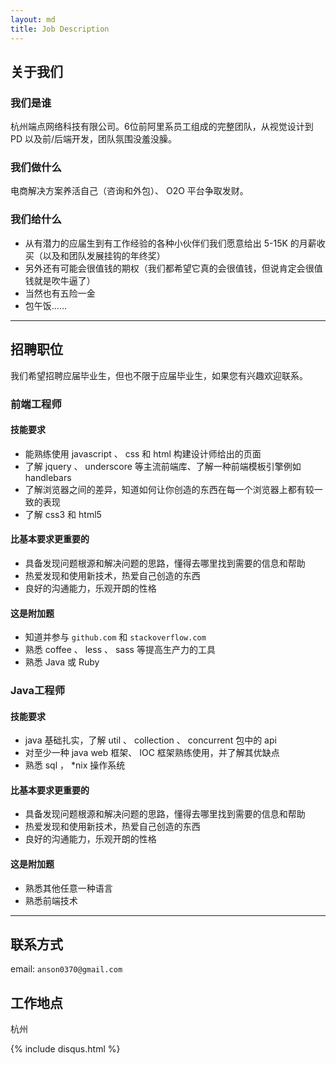 ```yaml
---
layout: md
title: Job Description
---
```


## 关于我们

### 我们是谁

杭州端点网络科技有限公司。6位前阿里系员工组成的完整团队，从视觉设计到 PD 以及前/后端开发，团队氛围没羞没臊。

### 我们做什么

电商解决方案养活自己（咨询和外包）、 O2O 平台争取发财。

### 我们给什么

- 从有潜力的应届生到有工作经验的各种小伙伴们我们愿意给出 5-15K 的月薪收买（以及和团队发展挂钩的年终奖）
- 另外还有可能会很值钱的期权（我们都希望它真的会很值钱，但说肯定会很值钱就是吹牛逼了）
- 当然也有五险一金
- 包午饭……

---

## 招聘职位

我们希望招聘应届毕业生，但也不限于应届毕业生，如果您有兴趣欢迎联系。

### 前端工程师

#### 技能要求

- 能熟练使用 javascript 、 css 和 html 构建设计师给出的页面
- 了解 jquery 、 underscore 等主流前端库、了解一种前端模板引擎例如 handlebars
- 了解浏览器之间的差异，知道如何让你创造的东西在每一个浏览器上都有较一致的表现
- 了解 css3 和 html5

#### 比基本要求更重要的

- 具备发现问题根源和解决问题的思路，懂得去哪里找到需要的信息和帮助
- 热爱发现和使用新技术，热爱自己创造的东西
- 良好的沟通能力，乐观开朗的性格

#### 这是附加题

- 知道并参与 `github.com` 和 `stackoverflow.com`
- 熟悉 coffee 、 less 、 sass 等提高生产力的工具
- 熟悉 Java 或 Ruby

### Java工程师

#### 技能要求

- java 基础扎实，了解 util 、 collection 、 concurrent 包中的 api
- 对至少一种 java web 框架、 IOC 框架熟练使用，并了解其优缺点
- 熟悉 sql ， *nix 操作系统

#### 比基本要求更重要的

- 具备发现问题根源和解决问题的思路，懂得去哪里找到需要的信息和帮助
- 热爱发现和使用新技术，热爱自己创造的东西
- 良好的沟通能力，乐观开朗的性格

#### 这是附加题

- 熟悉其他任意一种语言
- 熟悉前端技术

---

## 联系方式

email: `anson0370@gmail.com`

## 工作地点

杭州

{% include disqus.html %}
